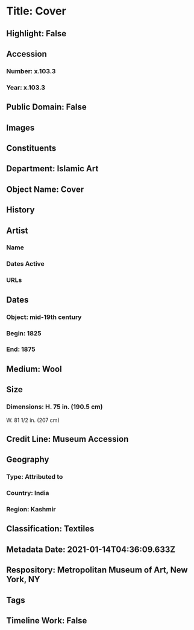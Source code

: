 # Title: Cover
## Highlight: False
## Accession
### Number: x.103.3
### Year: x.103.3
## Public Domain: False
## Images
## Constituents
## Department: Islamic Art
## Object Name: Cover
## History
## Artist
### Name
### Dates Active
### URLs
## Dates
### Object: mid-19th century
### Begin: 1825
### End: 1875
## Medium: Wool
## Size
### Dimensions: H. 75 in. (190.5 cm)
W. 81 1/2 in. (207 cm)
## Credit Line: Museum Accession
## Geography
### Type: Attributed to
### Country: India
### Region: Kashmir
## Classification: Textiles
## Metadata Date: 2021-01-14T04:36:09.633Z
## Respository: Metropolitan Museum of Art, New York, NY
## Tags
## Timeline Work: False